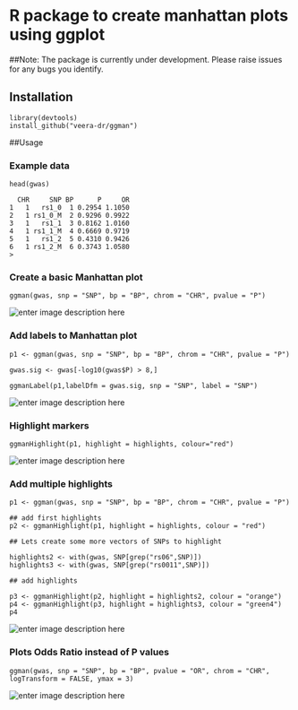 


# R package to create manhattan plots using ggplot 

##Note: 
The package is currently under development.  Please raise issues for any bugs you identify.

## Installation

```
library(devtools)
install_github("veera-dr/ggman")
```

##Usage 

### Example data 

```
head(gwas)

  CHR     SNP BP      P     OR
1   1   rs1_0  1 0.2954 1.1050
2   1 rs1_0_M  2 0.9296 0.9922
3   1   rs1_1  3 0.8162 1.0160
4   1 rs1_1_M  4 0.6669 0.9719
5   1   rs1_2  5 0.4310 0.9426
6   1 rs1_2_M  6 0.3743 1.0580
>
```

### Create a basic Manhattan plot 

```
ggman(gwas, snp = "SNP", bp = "BP", chrom = "CHR", pvalue = "P")
```

![enter image description here](https://github.com/veera-dr/ggman/blob/master/data/manhattan.basic.png)

### Add labels to Manhattan plot 

```
p1 <- ggman(gwas, snp = "SNP", bp = "BP", chrom = "CHR", pvalue = "P")

gwas.sig <- gwas[-log10(gwas$P) > 8,]

ggmanLabel(p1,labelDfm = gwas.sig, snp = "SNP", label = "SNP")
```

![enter image description here](https://github.com/veera-dr/ggman/blob/master/data/manhattan.labelled.png)

### Highlight markers

```
ggmanHighlight(p1, highlight = highlights, colour="red")
```

![enter image description here](https://github.com/veera-dr/ggman/blob/master/data/Manhattan.highlights.png)

### Add multiple highlights

```
p1 <- ggman(gwas, snp = "SNP", bp = "BP", chrom = "CHR", pvalue = "P")

## add first highlights
p2 <- ggmanHighlight(p1, highlight = highlights, colour = "red")

## Lets create some more vectors of SNPs to highlight

highlights2 <- with(gwas, SNP[grep("rs06",SNP)])
highlights3 <- with(gwas, SNP[grep("rs0011",SNP)])

## add highlights

p3 <- ggmanHighlight(p2, highlight = highlights2, colour = "orange")
p4 <- ggmanHighlight(p3, highlight = highlights3, colour = "green4")
p4
```

![enter image description here](https://github.com/veera-dr/ggman/blob/master/data/multi%20highlights.png)

### Plots Odds Ratio instead of P values

```
ggman(gwas, snp = "SNP", bp = "BP", pvalue = "OR", chrom = "CHR", logTransform = FALSE, ymax = 3)
```

![enter image description here](https://github.com/veera-dr/ggman/blob/master/data/or_plot.png)